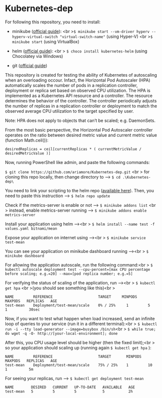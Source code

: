 # Kubernetes-dep

For following this repository, you need to install:

- minikube ([official guide](https://kubernetes.io/docs/tasks/tools/install-minikube/)):
  <br \>`$ minikube start --vm-driver hyperv --hyperv-virtual-switch "virtual-switch-name"`  (using Hyper-V)
  <br \>`$ minikube start`  (using VirtualBox)

- helm ([official guide](https://helm.sh/)):
 <br \> `$ choco install kubernetes-helm` (using Chocolatey via Windows)

- git ([official guide](https://git-scm.com/download/win))

This repository is created for testing the ability of Kubernetes of autoscaling when an overloading occour. Infact, the Horizontal Pod Autoscaler (HPA) automatically scales the number of pods in a replication controller, deployment or replica set based on observed CPU utilization.
The HPA is implemented as a Kubernetes API resource and a controller. The resource determines the behavior of the controller. The controller periodically adjusts the number of replicas in a replication controller or deployment to match the observed average CPU utilization to the target specified by user.

Note: HPA does not apply to objects that can’t be scaled; e.g. DaemonSets.

From the most basic perspective, the Horizontal Pod Autoscaler controller operates on the ratio between desired metric value and current metric value (function Math.ceil()):

	desiredReplicas = ceil[currentReplicas * ( currentMetricValue / desiredMetricValue )]


Now, running PowerShell like admin, and paste the following commands:

  `$ git clone https://github.com/ariamore/Kubernetes-dep.git`
  <br \> for cloning this repo locally, then change directory to -->  `$ cd .\Kubernetes-dep\`

You need to link your scripting to the helm repo ([available here](https://github.com/bitnami/charts)).
Then, you need to paste this instruction -->
  `$ helm repo update`

Check if the metrics-server is enable or not --> `$ minikube addons list`
<br \> instead, enable metrics-server running -->  `$ minikube addons enable metrics-server`

Install your application using helm --><br \>
`$ helm install --name test -f values.yaml bitnami/mean`

Expose your application on internet using --><br \>
`$ minikube service test-mean`

You can see your application on minikube dashboard running --><br \> `$ minikube dashboard`

For allowing the application autoscale, run the following command:<br \>
`$ kubectl autoscale deployment test --cpu-percent=[max CPU percentage before scaling; e.g.=20] --max=[pod replica number; e.g.=5]`

For verifying the status of scaling of the application, run --><br \> `$ kubectl get hpa`
<br \>(you should see something like this)<br \>

	NAME         REFERENCE                     TARGET     MINPODS   MAXPODS   REPLICAS   AGE
	test-mean    Deployment/test-mean/scale    0% / 25%     1         5         1          30sec


Now, if you want to test what happen when load increased, send an infinite loop of queries to your service (run it in a different terminal):<br \>
	`$ kubectl run -i --tty load-generator --image=busybox /bin/sh`<br \>
  `$ while true; do wget -q -O- http://[your-local-environment]; done`

After this, you CPU usage level should be higher (then the fixed limit);<br \>
so your application should scaling up (running again `$ kubectl get hpa` ):

	NAME         REFERENCE                     TARGET       MINPODS   MAXPODS   REPLICAS   AGE
	test-mean    Deployment/test-mean/scale    75% / 25%    1         10        1          5m

For seeing your replicas, run -->
`$ kubectl get deployment test-mean`

	NAME        DESIRED   CURRENT   UP-TO-DATE   AVAILABLE   AGE
	test-mean   5         5         5            5           2h

